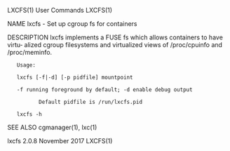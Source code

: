 LXCFS(1)                      User Commands                     LXCFS(1)

NAME
       lxcfs - Set up cgroup fs for containers

DESCRIPTION
       lxcfs implements a FUSE fs which allows containers to have virtu‐
       alized cgroup filesystems and virtualized views of  /proc/cpuinfo
       and /proc/meminfo.

       Usage:

       lxcfs [-f|-d] [-p pidfile] mountpoint

       -f running foreground by default; -d enable debug output

              Default pidfile is /run/lxcfs.pid

       lxcfs -h

SEE ALSO
       cgmanager(1), lxc(1)

lxcfs 2.0.8                   November 2017                     LXCFS(1)
